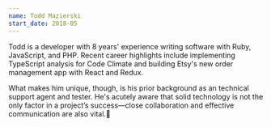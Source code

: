 ```yaml
---
name: Todd Mazierski
start_date: 2018-05
---
```

Todd is a developer with 8 years' experience writing software with Ruby, JavaScript, and PHP. Recent career highlights include implementing TypeScript analysis for Code Climate and building Etsy's new order management app with React and Redux.

What makes him unique, though, is his prior background as an technical support agent and tester. He's acutely aware that solid technology is not the only factor in a project’s success—close collaboration and effective communication are also vital.
